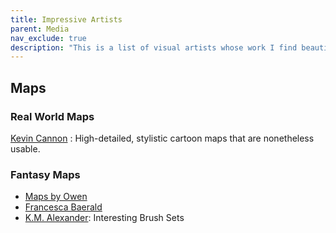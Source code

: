 ```yaml
---
title: Impressive Artists 
parent: Media
nav_exclude: true
description: "This is a list of visual artists whose work I find beautiful."
---
```



## Maps

### Real World Maps

[Kevin Cannon](http://kevincannon.org/)
: High-detailed, stylistic cartoon maps that are nonetheless usable.

### Fantasy Maps

- [Maps by Owen](https://www.mapsbyowen.com/instagram)
- [Francesca Baerald](http://www.francescabaerald.com/worldmaps/)
- [K.M. Alexander](https://kmalexander.com/category/incidentals/fantasy-maps/): Interesting Brush Sets